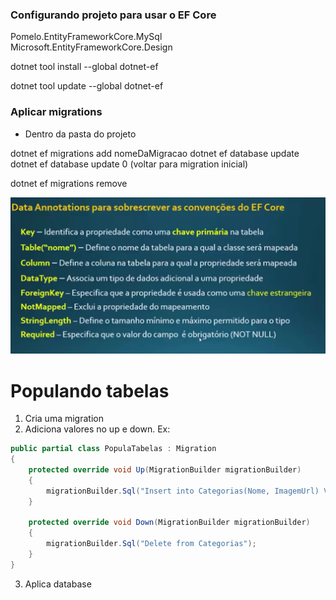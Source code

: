### Configurando projeto para usar o EF Core
Pomelo.EntityFrameworkCore.MySql
Microsoft.EntityFrameworkCore.Design

dotnet tool install --global dotnet-ef

dotnet tool update --global dotnet-ef


### Aplicar migrations
- Dentro da pasta do projeto

dotnet ef migrations add nomeDaMigracao
dotnet ef database update
dotnet ef database update 0 (voltar para migration inicial)

dotnet ef migrations remove

![alt text](image.png)


# Populando tabelas

1. Cria uma migration
2. Adiciona valores no up e down. Ex:
```C#
public partial class PopulaTabelas : Migration
{
    protected override void Up(MigrationBuilder migrationBuilder)
    {
        migrationBuilder.Sql("Insert into Categorias(Nome, ImagemUrl) Values('Bebidas','bebidas.jpg')");
    }

    protected override void Down(MigrationBuilder migrationBuilder)
    {
        migrationBuilder.Sql("Delete from Categorias");
    }
}
```
3. Aplica database